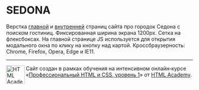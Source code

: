 # SEDONA

Верстка [главной](https://ozacademyprj.000webhostapp.com) и [внутренней](https://ozacademyprj.000webhostapp.com/hotels.html) страниц сайта про городок Седона с поиском гостиниц.
Фиксированная ширина экрана 1200px. Сетка на флексбоксах.
На главной странице JS используется для открытия модального окна по клику на кнопку над картой.
Кроссбраузерность: Chrome, Firefox, Opera, Edge и IE11.

---

<a href="https://htmlacademy.ru/intensive/htmlcss"><img align="left" width="50" height="50" alt="HTML Academy" src="https://up.htmlacademy.ru/static/img/intensive/htmlcss/logo-for-github-2.png"></a>

Сайт создан в рамках обучения на интенсивном онлайн‑курсе «[Профессиональный HTML и CSS, уровень 1](https://htmlacademy.ru/intensive/htmlcss)» от [HTML Academy](https://htmlacademy.ru).
